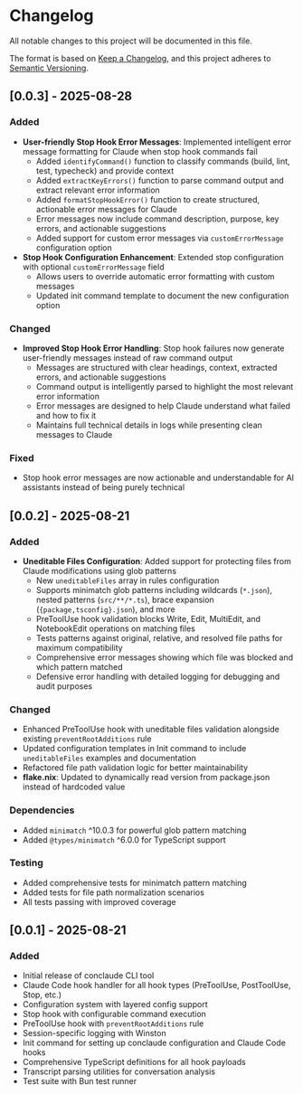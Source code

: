 # Changelog

All notable changes to this project will be documented in this file.

The format is based on [Keep a Changelog](https://keepachangelog.com/en/1.0.0/),
and this project adheres to [Semantic Versioning](https://semver.org/spec/v2.0.0.html).

## [0.0.3] - 2025-08-28

### Added
- **User-friendly Stop Hook Error Messages**: Implemented intelligent error message formatting for Claude when stop hook commands fail
  - Added `identifyCommand()` function to classify commands (build, lint, test, typecheck) and provide context
  - Added `extractKeyErrors()` function to parse command output and extract relevant error information
  - Added `formatStopHookError()` function to create structured, actionable error messages for Claude
  - Error messages now include command description, purpose, key errors, and actionable suggestions
  - Added support for custom error messages via `customErrorMessage` configuration option
- **Stop Hook Configuration Enhancement**: Extended stop configuration with optional `customErrorMessage` field
  - Allows users to override automatic error formatting with custom messages
  - Updated init command template to document the new configuration option

### Changed
- **Improved Stop Hook Error Handling**: Stop hook failures now generate user-friendly messages instead of raw command output
  - Messages are structured with clear headings, context, extracted errors, and actionable suggestions
  - Command output is intelligently parsed to highlight the most relevant error information
  - Error messages are designed to help Claude understand what failed and how to fix it
  - Maintains full technical details in logs while presenting clean messages to Claude

### Fixed
- Stop hook error messages are now actionable and understandable for AI assistants instead of being purely technical

## [0.0.2] - 2025-08-21

### Added
- **Uneditable Files Configuration**: Added support for protecting files from Claude modifications using glob patterns
  - New `uneditableFiles` array in rules configuration
  - Supports minimatch glob patterns including wildcards (`*.json`), nested patterns (`src/**/*.ts`), brace expansion (`{package,tsconfig}.json`), and more
  - PreToolUse hook validation blocks Write, Edit, MultiEdit, and NotebookEdit operations on matching files
  - Tests patterns against original, relative, and resolved file paths for maximum compatibility
  - Comprehensive error messages showing which file was blocked and which pattern matched
  - Defensive error handling with detailed logging for debugging and audit purposes

### Changed
- Enhanced PreToolUse hook with uneditable files validation alongside existing `preventRootAdditions` rule
- Updated configuration templates in Init command to include `uneditableFiles` examples and documentation
- Refactored file path validation logic for better maintainability
- **flake.nix**: Updated to dynamically read version from package.json instead of hardcoded value

### Dependencies
- Added `minimatch` ^10.0.3 for powerful glob pattern matching
- Added `@types/minimatch` ^6.0.0 for TypeScript support

### Testing
- Added comprehensive tests for minimatch pattern matching
- Added tests for file path normalization scenarios
- All tests passing with improved coverage

## [0.0.1] - 2025-08-21

### Added
- Initial release of conclaude CLI tool
- Claude Code hook handler for all hook types (PreToolUse, PostToolUse, Stop, etc.)
- Configuration system with layered config support
- Stop hook with configurable command execution
- PreToolUse hook with `preventRootAdditions` rule
- Session-specific logging with Winston
- Init command for setting up conclaude configuration and Claude Code hooks
- Comprehensive TypeScript definitions for all hook payloads
- Transcript parsing utilities for conversation analysis
- Test suite with Bun test runner
